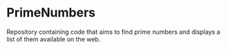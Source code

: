 # PrimeNumbers
Repository containing code that aims to find prime numbers and displays a list of them available on the web.
